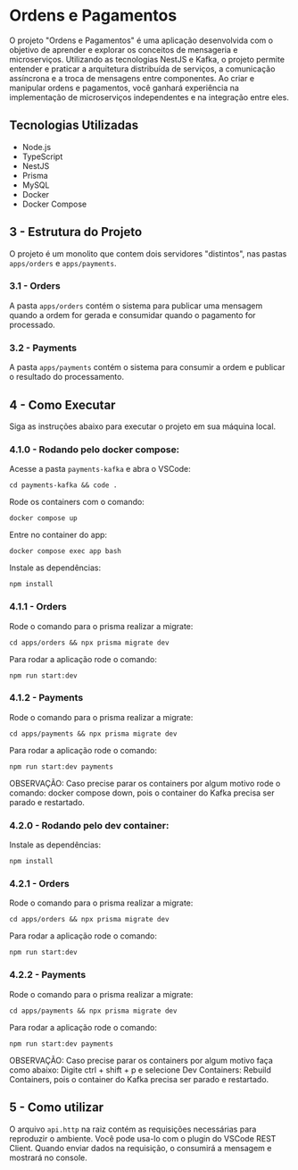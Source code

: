 # Ordens e Pagamentos

O projeto "Ordens e Pagamentos" é uma aplicação desenvolvida com o objetivo de aprender e explorar os conceitos de mensageria e microserviços. Utilizando as tecnologias NestJS e Kafka, o projeto permite entender e praticar a arquitetura distribuída de serviços, a comunicação assíncrona e a troca de mensagens entre componentes. Ao criar e manipular ordens e pagamentos, você ganhará experiência na implementação de microserviços independentes e na integração entre eles.

## Tecnologias Utilizadas
- Node.js
- TypeScript
- NestJS
- Prisma
- MySQL
- Docker
- Docker Compose

## 3 - Estrutura do Projeto

O projeto é um monolito que contem dois servidores "distintos", nas pastas `apps/orders` e `apps/payments`.

### 3.1 - Orders

A pasta `apps/orders` contém o sistema para publicar uma mensagem quando a ordem for gerada e consumidar quando o pagamento for processado.

### 3.2 - Payments

A pasta `apps/payments` contém o sistema para consumir a ordem e publicar o resultado do processamento.

## 4 - Como Executar
Siga as instruções abaixo para executar o projeto em sua máquina local.

### 4.1.0 - Rodando pelo docker compose:
Acesse a pasta `payments-kafka` e abra o VSCode:
```
cd payments-kafka && code .
```
Rode os containers com o comando:
```
docker compose up
```
Entre no container do app:
```
docker compose exec app bash
```
Instale as dependências:
```
npm install
```
### 4.1.1 - Orders
Rode o comando para o prisma realizar a migrate:
```
cd apps/orders && npx prisma migrate dev
```
Para rodar a aplicação rode o comando:
```
npm run start:dev
```
### 4.1.2 - Payments
Rode o comando para o prisma realizar a migrate:
```
cd apps/payments && npx prisma migrate dev
```
Para rodar a aplicação rode o comando:
```
npm run start:dev payments
```

OBSERVAÇÃO: Caso precise parar os containers por algum motivo rode o comando: docker compose down, pois o container do Kafka precisa ser parado e restartado.

### 4.2.0 - Rodando pelo dev container:
Instale as dependências:
```
npm install
```
### 4.2.1 - Orders
Rode o comando para o prisma realizar a migrate:
```
cd apps/orders && npx prisma migrate dev
```
Para rodar a aplicação rode o comando:
```
npm run start:dev
```
### 4.2.2 - Payments
Rode o comando para o prisma realizar a migrate:
```
cd apps/payments && npx prisma migrate dev
```
Para rodar a aplicação rode o comando:
```
npm run start:dev payments
```
OBSERVAÇÃO: Caso precise parar os containers por algum motivo faça como abaixo:
Digite ctrl + shift + p e selecione Dev Containers: Rebuild Containers, pois o container do Kafka precisa ser parado e restartado.

## 5 - Como utilizar
O arquivo `api.http` na raiz contém as requisições necessárias para reproduzir o ambiente. Você pode usa-lo com o plugin do VSCode REST Client. Quando enviar dados na requisição, o consumirá a mensagem e mostrará no console.